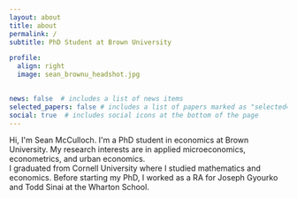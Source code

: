 ```yaml
---
layout: about
title: about
permalink: /
subtitle: PhD Student at Brown University

profile:
  align: right
  image: sean_brownu_headshot.jpg
  

news: false  # includes a list of news items
selected_papers: false # includes a list of papers marked as "selected={true}"
social: true  # includes social icons at the bottom of the page
---
```


Hi, I'm Sean McCulloch. I'm a PhD student in economics at Brown University. My research interests are in applied microeconomics, econometrics, and urban economics.  
I graduated from Cornell University where I studied mathematics and economics. Before starting my PhD, I worked as a RA for Joseph Gyourko and Todd Sinai at the Wharton School.

